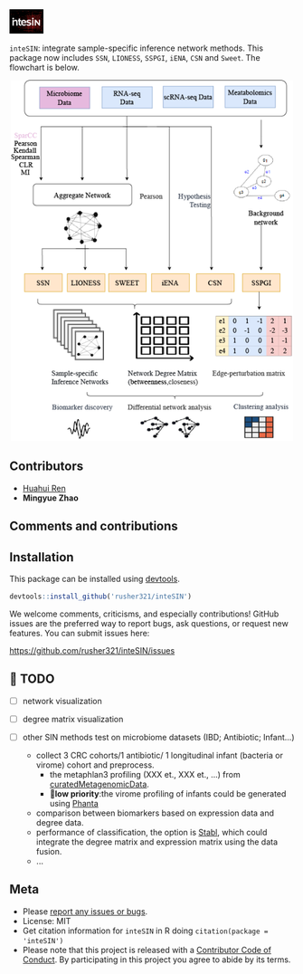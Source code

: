 <img src="data/logo.png" width="60">

`inteSIN`: integrate sample-specific inference network methods. This package now includes `SSN`, `LIONESS`, `SSPGI`, `iENA`, `CSN` and `Sweet`. The flowchart is below. 

<p align="center"><img src="data/SIN_flow.png" width="500"></p>

Contributors
------------

-   [Huahui Ren](https://github.com/rusher321)
-   **Mingyue Zhao**

Comments and contributions
--------------------------

Installation
------------

This package can be installed using [devtools](http://cran.r-project.org/web/packages/devtools/index.html).

``` r
devtools::install_github('rusher321/inteSIN')
```

We welcome comments, criticisms, and especially contributions! GitHub
issues are the preferred way to report bugs, ask questions, or request
new features. You can submit issues here:

<https://github.com/rusher321/inteSIN/issues>

🥶 TODO
------------
- [ ] network visualization
- [ ] degree matrix visualization
- [ ] other SIN methods test on microbiome datasets (IBD; Antibiotic; Infant...)

    - collect 3 CRC cohorts/1 antibiotic/ 1 longitudinal infant (bacteria or virome) cohort and preprocess.
       - the metaphlan3 profiling (XXX et., XXX et., ...) from  [curatedMetagenomicData](https://github.com/waldronlab/curatedMetagenomicData).
       - 🦊**low priority**:the virome profiling of infants could be generated using [Phanta](https://www.nature.com/articles/s41587-023-01799-4#additional-information)
    - comparison between biomarkers based on expression data and degree data.
    - performance of classification, the option is [Stabl](https://www.nature.com/articles/s41587-023-02033-x), which could integrate the degree matrix and expression matrix using the data fusion.
    - ...

Meta
----

-   Please [report any issues or
    bugs](https://github.com/rusher321/inteSIN/issues).
-   License: MIT
-   Get citation information for `inteSIN` in R doing
    `citation(package = 'inteSIN')`
-   Please note that this project is released with a [Contributor Code
    of Conduct](CONDUCT.md). By participating in this project you agree
    to abide by its terms.
